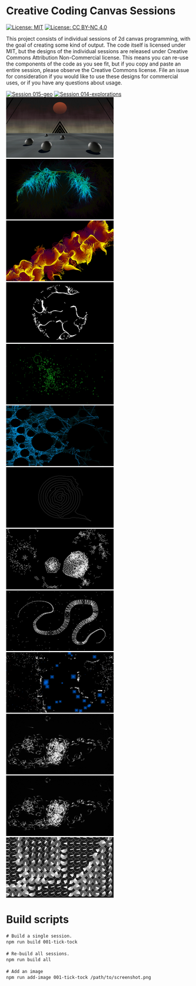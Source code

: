 # Creative Coding Canvas Sessions

[![License: MIT](https://img.shields.io/badge/License-MIT-yellow.svg)](https://opensource.org/licenses/MIT) [![License: CC BY-NC 4.0](https://licensebuttons.net/l/by-nc/4.0/80x15.png)](http://creativecommons.org/licenses/by-nc/4.0/)

This project consists of individual sessions of 2d canvas programming, with the goal of creating some kind of output. The code itself is licensed under MIT, but the designs of the individual sessions are released under Creative Commons Attribution Non-Commercial license. This means you can re-use the components of the code as you see fit, but if you copy and paste an entire session, please observe the Creative Commons license. File an issue for consideration if you would like to use these designs for commercial uses, or if you have any questions about usage.

[![Session 015-geo](./015-geo/thumb.jpg)](https://gregtatum.com/canvas/015-geo)
[![Session 014-explorations](./014-explorations/thumb.jpg)](https://gregtatum.com/canvas/014-explorations)
[![Session 013-synthwave-vibes](./013-synthwave-vibes/thumb.jpg)](https://gregtatum.com/canvas/013-synthwave-vibes)
[![Session 012-draw-walkers](./012-draw-walkers/thumb.jpg)](https://gregtatum.com/canvas/012-draw-walkers)
[![Session 011-draw-explosions](./011-draw-explosions/thumb.jpg)](https://gregtatum.com/canvas/011-draw-explosions)
[![Session 010-sphere-swarm](./010-sphere-swarm/thumb.jpg)](https://gregtatum.com/canvas/010-sphere-swarm)
[![Session 009-circular-clumps](./009-circular-clumps/thumb.jpg)](https://gregtatum.com/canvas/009-circular-clumps)
[![Session 008-sphere-physics](./008-sphere-physics/thumb.jpg)](https://gregtatum.com/canvas/008-sphere-physics)
[![Session 007-spiral](./007-spiral/thumb.jpg)](https://gregtatum.com/canvas/007-spiral)
[![Session 006-point-clumping](./006-point-clumping/thumb.jpg)](https://gregtatum.com/canvas/006-point-clumping)
[![Session 005-torn-apart](./005-torn-apart/thumb.jpg)](https://gregtatum.com/canvas/005-torn-apart)
[![Session 004-exponential-growth](./004-exponential-growth/thumb.jpg)](https://gregtatum.com/canvas/004-exponential-growth)
[![Session 003-feeding-time](./003-feeding-time/thumb.jpg)](https://gregtatum.com/canvas/003-feeding-time)
[![Session 002-follow-your-buddy](./002-follow-your-buddy/thumb.jpg)](https://gregtatum.com/canvas/002-follow-your-buddy)
[![Session 001-tick-tock](./001-tick-tock/thumb.jpg)](https://gregtatum.com/canvas/001-tick-tock)

# Build scripts

```
# Build a single session.
npm run build 001-tick-tock

# Re-build all sessions.
npm run build all

# Add an image
npm run add-image 001-tick-tock /path/to/screenshot.png
```
